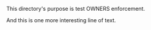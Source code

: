 This directory's purpose is test OWNERS enforcement.

And this is one more interesting line of text.